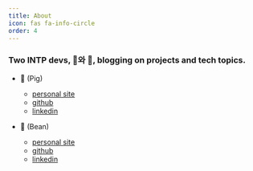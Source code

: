 ```yaml
---
title: About
icon: fas fa-info-circle
order: 4
---
```


### Two INTP devs, 🐽와 🥜, blogging on projects and tech topics.

* 🐽 (Pig)
    * [personal site](https://kimdh.oopy.io/)
    * [github](https://github.com/kimdh98)
    * [linkedin](https://www.linkedin.com/in/dong-hyeok-kim-b3033421a/)

* 🥜 (Bean)
    * [personal site](https://www.beanie.work/)
    * [github](https://github.com/beanie00)
    * [linkedin](www.linkedin.com/in/정혜-김-b051051b6)